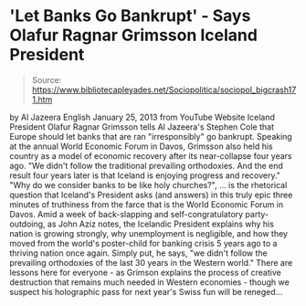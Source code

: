 # 'Let Banks Go Bankrupt' - Says Olafur Ragnar Grimsson Iceland President

> Source: https://www.bibliotecapleyades.net/Sociopolitica/sociopol_bigcrash171.htm

by
Al Jazeera English
January 25, 2013
from
YouTube Website
Iceland President Olafur Ragnar Grimsson tells Al Jazeera's Stephen
Cole that Europe should let banks that are ran "irresponsibly" go bankrupt.
Speaking at the annual World Economic Forum in Davos, Grimsson also held his
country as a model of economic recovery after its near-collapse four years
ago.
"We didn't follow the traditional prevailing
orthodoxies. And the end result four years later is that Iceland is
enjoying progress and recovery."
"Why do
we consider banks to be like holy churches?",
...
is the rhetorical question that Iceland's President asks (and answers) in
this truly epic three minutes of truthiness from the farce that is the World
Economic Forum in Davos.
Amid a week of back-slapping and
self-congratulatory party-outdoing,
as John Aziz notes, the Icelandic President
explains why his nation is growing strongly, why unemployment is negligible,
and how they moved from the world's poster-child for banking crisis 5 years
ago to a thriving nation once again.
Simply put, he says,
"we
didn't follow the prevailing orthodoxies of the last 30 years in the
Western world."
There are
lessons here for everyone - as Grimson explains the process of
creative destruction that remains much
needed in Western economies - though we suspect his holographic pass for
next year's Swiss fun will be reneged...
